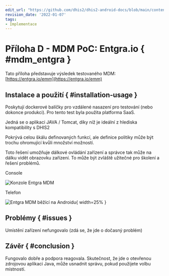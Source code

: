 ```yaml
---
edit_url: "https://github.com/dhis2/dhis2-android-docs/blob/main/content/mdm/A-d-entgra.md"
revision_date: '2022-01-07'
tags:
- Implementace
---
```


# Příloha D - MDM PoC: Entgra.io { #mdm_entgra }

Tato příloha představuje výsledek testovaného MDM: [https://entgra.io/emm](https://entgra.io/emm)

## Instalace a použití { #installation-usage } 

Poskytují dockerové balíčky pro vzdálené nasazení pro testování (nebo dokonce produkci). Pro tento test byla použita platforma SaaS.

Jedná se o aplikaci JAVA / Tomcat, díky níž je ideální z hlediska kompatibility s DHIS2

Pokrývá celou škálu definovaných funkcí, ale definice politiky může být trochu ohromující kvůli množství možností.

Toto řešení umožňuje dálkové ovládání zařízení a správce tak může na dálku vidět obrazovku zařízení. To může být zvláště užitečné pro školení a řešení problémů.

Console

![Konzole Entgra MDM](resources/images/mdm-image11.png)


Telefon

![Entgra MDM běžící na Androidu](resources/images/mdm-image2.png){ width=25% }

## Problémy { #issues } 

Umístění zařízení nefungovalo (zdá se, že jde o dočasný problém)


## Závěr { #conclusion } 

Fungovalo dobře a podpora reagovala. Skutečnost, že jde o otevřenou zdrojovou aplikaci Java, může usnadnit správu, pokud použijete volbu místností.

